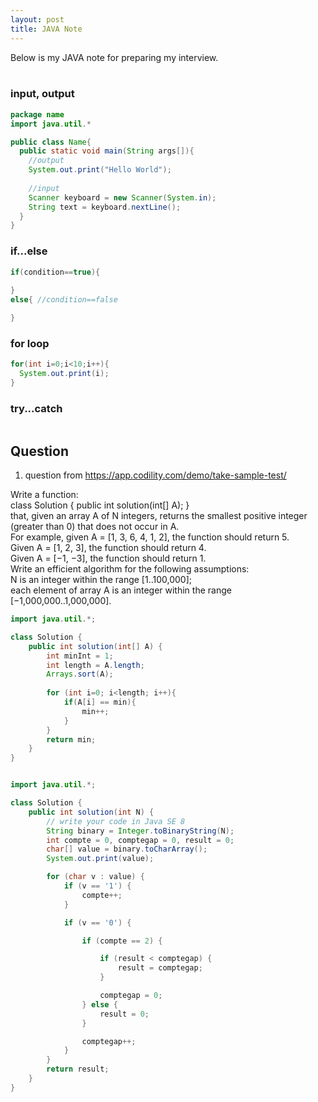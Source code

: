 ```yaml
---
layout: post
title: JAVA Note
---
```


Below is my JAVA note for preparing my interview.
<br><br>
### input, output
```java
package name
import java.util.*

public class Name{
  public static void main(String args[]){
    //output
    System.out.print("Hello World"); 
    
    //input
    Scanner keyboard = new Scanner(System.in);
    String text = keyboard.nextLine(); 
  }
}
```

### if...else
```java
if(condition==true){
  
}
else{ //condition==false

}
```
### for loop
```java
for(int i=0;i<10;i++){
  System.out.print(i);
}
```
### try...catch
```java
```

## Question
1. question from <https://app.codility.com/demo/take-sample-test/>

Write a function:\
class Solution { public int solution(int[] A); }\
that, given an array A of N integers, returns the smallest positive integer (greater than 0) that does not occur in A.\
For example, given A = [1, 3, 6, 4, 1, 2], the function should return 5.\
Given A = [1, 2, 3], the function should return 4.\
Given A = [−1, −3], the function should return 1.\
Write an efficient algorithm for the following assumptions:\
N is an integer within the range [1..100,000];\
each element of array A is an integer within the range [−1,000,000..1,000,000].

```java
import java.util.*;

class Solution {
    public int solution(int[] A) {  
        int minInt = 1; 
        int length = A.length; 
        Arrays.sort(A);   
        
        for (int i=0; i<length; i++){
            if(A[i] == min){
                min++;
            }
        }   
        return min;    
    }
}
```

```java

import java.util.*;

class Solution {
    public int solution(int N) {
        // write your code in Java SE 8
        String binary = Integer.toBinaryString(N);
		int compte = 0, comptegap = 0, result = 0;
		char[] value = binary.toCharArray();
		System.out.print(value);

		for (char v : value) {
			if (v == '1') {
				compte++;
			}

			if (v == '0') {

				if (compte == 2) {

					if (result < comptegap) {
						result = comptegap;
					}

					comptegap = 0;
				} else {
					result = 0;
				}

				comptegap++;
			}
		}
		return result;
    }
}
```
